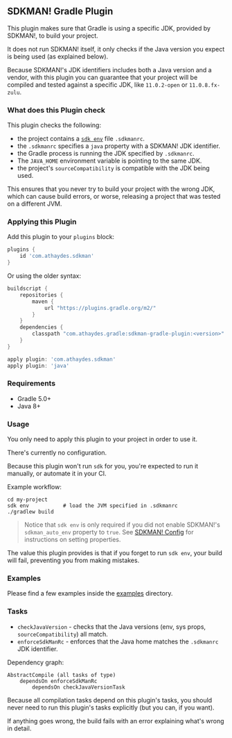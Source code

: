 ## SDKMAN! Gradle Plugin

This plugin makes sure that Gradle is using a specific JDK, provided by SDKMAN!, to build your project.

It does not run SDKMAN! itself, it only checks if the Java version you expect is being used (as explained below).

Because SDKMAN!'s JDK identifiers includes both a Java version and a vendor, with this plugin you can guarantee that
your project will be compiled and tested against a specific JDK, like `11.0.2-open` or `11.0.8.fx-zulu`.

### What does this Plugin check

This plugin checks the following:

* the project contains a [`sdk env`](https://sdkman.io/usage#env) file `.sdkmanrc`.
* the `.sdkmanrc` specifies a `java` property with a SDKMAN! JDK identifier.
* the Gradle process is running the JDK specified by `.sdkmanrc`.
* The `JAVA_HOME` environment variable is pointing to the same JDK.
* the project's `sourceCompatibility` is compatible with the JDK being used.

This ensures that you never try to build your project with the wrong JDK, which can cause build errors, or worse,
releasing a project that was tested on a different JVM.

### Applying this Plugin

Add this plugin to your `plugins` block:

```groovy
plugins {
    id 'com.athaydes.sdkman'
}
```

Or using the older syntax:

```groovy
buildscript {
    repositories {
        maven {
            url "https://plugins.gradle.org/m2/"
        }
    }
    dependencies {
        classpath "com.athaydes.gradle:sdkman-gradle-plugin:<version>"
    }
}

apply plugin: 'com.athaydes.sdkman'
apply plugin: 'java'
```

### Requirements

* Gradle 5.0+
* Java 8+

### Usage

You only need to apply this plugin to your project in order to use it.

There's currently no configuration.

Because this plugin won't run `sdk` for you, you're expected to run it manually, or automate it in your CI.

Example workflow:

```
cd my-project
sdk env           # load the JVM specified in .sdkmanrc
./gradlew build
```

> Notice that `sdk env` is only required if you did not enable SDKMAN!'s `sdkman_auto_env` property to `true`.
> See [SDKMAN! Config](https://sdkman.io/usage#config) for instructions on setting properties.

The value this plugin provides is that if you forget to run `sdk env`, your build will fail, preventing you from making
mistakes.

### Examples

Please find a few examples inside the [examples](examples) directory.

### Tasks

* `checkJavaVersion`  - checks that the Java versions (env, sys props, `sourceCompatibility`) all match.
* `enforceSdkManRc`   - enforces that the Java home matches the `.sdkmanrc` JDK identifier.

Dependency graph:

```
AbstractCompile (all tasks of type)
    dependsOn enforceSdkManRc
        dependsOn checkJavaVersionTask
```

Because all compilation tasks depend on this plugin's tasks, you should never need to run this plugin's tasks
explicitly (but you can, if you want).

If anything goes wrong, the build fails with an error explaining what's wrong in detail.
